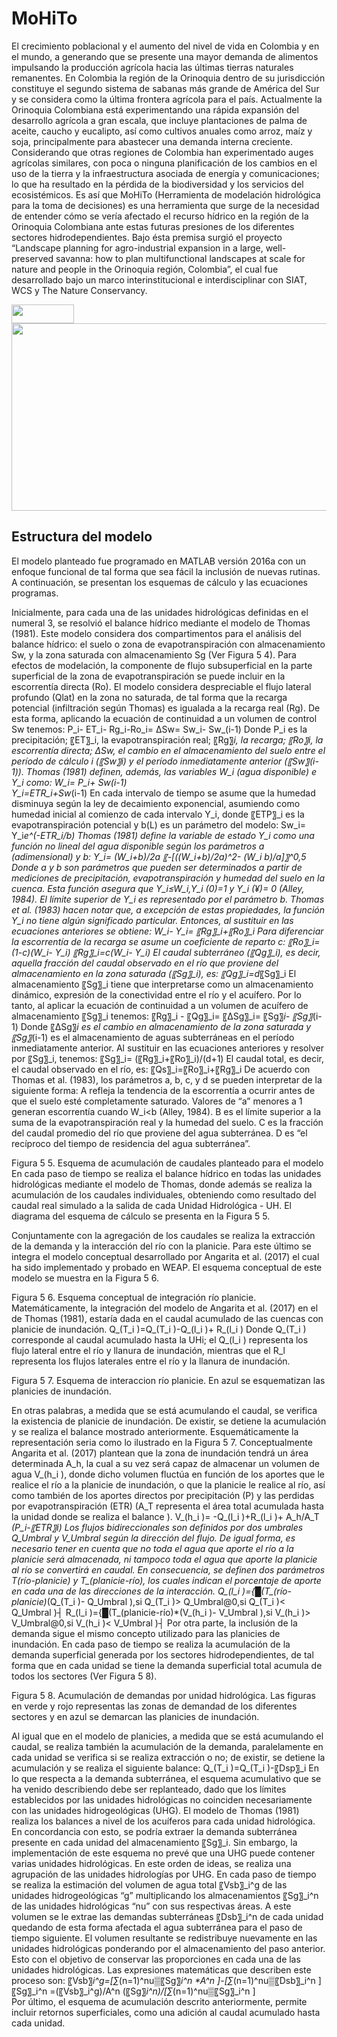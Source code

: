# MoHiTo

El crecimiento poblacional y el aumento del nivel de vida en Colombia y en el mundo, a generando que se presente una mayor demanda de alimentos impulsando la producción agrícola hacia las últimas tierras naturales remanentes. En Colombia la región de la Orinoquia dentro de su jurisdicción constituye el segundo sistema de sabanas más grande de América del Sur y se considera como la última frontera agrícola para el país. Actualmente la Orinoquia Colombiana está experimentando una rápida expansión del desarrollo agrícola a gran escala, que incluye plantaciones de palma de aceite, caucho y eucalipto, así como cultivos anuales como arroz, maíz y soja, principalmente para abastecer una demanda interna creciente. Considerando que otras regiones de Colombia han experimentado auges agrícolas similares, con poca o ninguna planificación de los cambios en el uso de la tierra y la infraestructura asociada de energía y comunicaciones; lo que ha resultado en la pérdida de la biodiversidad y los servicios del ecosistémicos. Es así que MoHiTo (Herramienta de modelación hidrológica para la toma de decisiones) es una herramienta que surge de la necesidad de entender cómo se vería afectado el recurso hídrico en la región de la Orinoquia Colombiana ante estas futuras presiones de los diferentes sectores hidrodependientes. Bajo ésta premisa surgió el proyecto “Landscape planning for agro-industrial expansion in a large, well-preserved savanna: how to plan multifunctional landscapes at scale for nature and people in the Orinoquia región, Colombia”, el cual fue desarrollado bajo un marco interinstitucional e interdisciplinar con SIAT, WCS y The Nature Conservancy.


<img src="https://github.com/The-Nature-Conservancy-NASCA/MoHiTo/blob/master/ICONS/TNC_Logo.png" width="100" height="30" />


<img src="https://github.com/The-Nature-Conservancy-NASCA/MoHiTo/blob/master/ICONS/Model.png" width="600" height="300" />

## Estructura del modelo 

El modelo planteado fue programado en MATLAB versión 2016a con un enfoque funcional de tal forma que sea fácil la inclusión de nuevas rutinas. A continuación, se presentan los esquemas de cálculo y las ecuaciones programas.


Inicialmente, para cada una de las unidades hidrológicas definidas en el numeral 3, se resolvió el balance hídrico mediante el modelo de Thomas (1981). Este modelo considera dos compartimentos para el análisis del balance hídrico: el suelo o zona de evapotranspiración con almacenamiento Sw, y la zona saturada con almacenamiento Sg (Ver Figura 5 4).
Para efectos de modelación, la componente de flujo subsuperficial en la parte superficial de la zona de evapotranspiración se puede incluir en la escorrentía directa (Ro). El modelo considera despreciable el flujo lateral profundo (Qlat) en la zona no saturada, de tal forma que la recarga potencial (infiltración según Thomas) es igualada a la recarga real (Rg).
De esta forma, aplicando la ecuación de continuidad a un volumen de control Sw tenemos:
P_i- ET_i- Rg_i-Ro_i= ∆Sw= Sw_i- Sw_(i-1)
Donde P_i es la precipitación; 〖ET〗_i, la evapotranspiración real; 〖Rg〗_i, la recarga; 〖Ro〗_i, la escorrentía directa; ∆Sw, el cambio en el almacenamiento del suelo entre el período de cálculo i (〖Sw〗_i) y el período inmediatamente anterior (〖Sw〗_(i-1)). Thomas (1981) definen, además, las variables W_i (agua disponible) e Y_i como:
W_i= P_i+ Sw_(i-1)  
Y_i=ETR_i+Sw_(i-1)
En cada intervalo de tiempo se asume que la humedad disminuya según la ley de decaimiento exponencial, asumiendo como humedad inicial al comienzo de cada intervalo Y_i, donde 〖ETP〗_i es la evapotranspiración potencial y b(L) es un parámetro del modelo:
Sw_i= Y_i*e^(-ETR_i/b)
Thomas (1981) define la variable de estado Y_i como una función no lineal del agua disponible según los parámetros a (adimensional) y b:
Y_i=  (W_i+b)/2a 〖-[((W_i+b)/2a)^2- (W_i b)/a]〗^0,5
Donde a y b son parámetros que pueden ser determinados a partir de mediciones de precipitación, evapotranspiración y humedad del suelo en la cuenca. Esta función asegura que Y_i≤W_i,Y_i (0)=1 y Y_i (¥)= 0  (Alley, 1984).
El límite superior de Y_i es representado por el parámetro b. Thomas et al. (1983) hacen notar que, a excepción de estas propiedades, la función Y_i no tiene algún significado particular. Entonces, al sustituir en las ecuaciones anteriores se obtiene:
W_i- Y_i= 〖Rg〗_i+〖Ro〗_i
Para diferenciar la escorrentía de la recarga se asume un coeficiente de reparto c:
〖Ro〗_i=(1-c)(W_i- Y_i) 
〖Rg〗_i=c(W_i- Y_i) 
El caudal subterráneo (〖Qg〗_i), es decir, aquella fracción del caudal observado en el río que proviene del almacenamiento en la zona saturada (〖Sg〗_i), es:
〖Qg〗_i=d*〖Sg〗_i
El almacenamiento 〖Sg〗_i tiene que interpretarse como un almacenamiento dinámico, expresión de la conectividad entre el río y el acuífero. Por lo tanto, al aplicar la ecuación de continuidad a un volumen de acuífero de almacenamiento 〖Sg〗_i tenemos:
〖Rg〗_i  - 〖Qg〗_i= 〖∆Sg〗_i=  〖Sg〗_i- 〖Sg〗_(i-1)
Donde 〖∆Sg〗_i es el cambio en almacenamiento de la zona saturada y 〖Sg〗_(i-1) es el almacenamiento de aguas subterráneas en el período inmediatamente anterior. Al sustituir en las ecuaciones anteriores y resolver por 〖Sg〗_i, tenemos:
〖Sg〗_i=  (〖Rg〗_i+〖Ro〗_i)/(d+1)
El caudal total, es decir, el caudal observado en el río, es:
〖Qs〗_i=〖Ro〗_i+〖Rg〗_i
De acuerdo con Thomas et al. (1983), los parámetros a, b, c, y d se pueden interpretar de la siguiente forma:
A	refleja la tendencia de la escorrentía a ocurrir antes de que el suelo esté completamente saturado. Valores de “a” menores a 1 generan escorrentía cuando W_i<b (Alley, 1984).
B	es el límite superior a la suma de la evapotranspiración real y la humedad del suelo.
C	es la fracción del caudal promedio del río que proviene del agua subterránea.
D	es “el recíproco del tiempo de residencia del agua subterránea”.
 
Figura 5 5. Esquema de acumulación de caudales planteado para el modelo
En cada paso de tiempo se realiza el balance hídrico en todas las unidades hidrológicas mediante el modelo de Thomas, donde además se realiza la acumulación de los caudales individuales, obteniendo como resultado del caudal real simulado a la salida de cada Unidad Hidrológica - UH. El diagrama del esquema de cálculo se presenta en la Figura 5 5.

Conjuntamente con la agregación de los caudales se realiza la extracción de la demanda y la interacción del río con la planicie. Para este último se integra el modelo conceptual desarrollado por Angarita et al. (2017) el cual ha sido implementado y probado en WEAP. El esquema conceptual de este modelo se muestra en la Figura 5 6.
 
Figura 5 6. Esquema conceptual de integración río planicie.
Matemáticamente, la integración del modelo de Angarita et al. (2017) en el de Thomas (1981), estaría dada en el caudal acumulado de las cuencas con planicie de inundación.
Q_(T_i )=Q_(T_i )-Q_(l_i )+ R_(l_i )
Donde Q_(T_i ) corresponde al caudal acumulado hasta la UHi; el Q_(l_i ) representa los flujo lateral entre el río y llanura de inundación, mientras que el R_l representa los flujos laterales entre el río y la llanura de inundación.
 
Figura 5 7. Esquema de interaccion río planicie. En azul se esquematizan las planicies de inundación.

En otras palabras, a medida que se está acumulando el caudal, se verifica la existencia de planicie de inundación. De existir, se detiene la acumulación y se realiza el balance mostrado anteriormente. Esquemáticamente la representación seria como lo ilustrado en la Figura 5 7.
Conceptualmente Angarita et al. (2017) plantean que la zona de inundación tendrá un área determinada A_h, la cual a su vez será capaz de almacenar un volumen de agua V_(h_i ), donde dicho volumen fluctúa en función de los aportes que le realice el río a la planicie de inundación, o que la planicie le realice al río, así como también de los aportes directos por precipitación (P) y las perdidas por evapotranspiración (ETR) (A_T representa el área total acumulada hasta la unidad donde se realiza el balance ).
V_(h_i )= -Q_(l_i )+R_(l_i )+  A_h/A_T *(P_i-〖ETR〗_i)
Los flujos bidireccionales son definidos por dos umbrales Q_Umbral y V_Umbral según la dirección del flujo. De igual forma, es necesario tener en cuenta  que no toda el agua que aporte el río a la planicie será almacenada, ni tampoco toda el agua que aporte la planicie al río se convertirá en caudal. En consecuencia, se definen dos parámetros T_(río-planicie) y T_(planicie-río), los cuales indican el porcentaje de aporte en cada una de las direcciones de la interacción.
Q_(l_i )={█(T_(río-planicie)*(Q_(T_i )- Q_Umbral ),si  Q_(T_i )> Q_Umbral@0,si  Q_(T_i )< Q_Umbral )┤
R_(l_i )={█(T_(planicie-río)*(V_(h_i )- V_Umbral ),si  V_(h_i )> V_Umbral@0,si  V_(h_i )< V_Umbral )┤
Por otra parte, la inclusión de la demanda sigue el mismo concepto utilizado para las planicies de inundación. En cada paso de tiempo se realiza la acumulación de la demanda superficial generada por los sectores hidrodependientes, de tal forma que en cada unidad se tiene la demanda superficial total acumula de todos los sectores (Ver Figura 5 8). 
  
Figura 5 8. Acumulación de demandas por unidad hidrológica. Las figuras en verde y rojo representas las zonas de demandad de los diferentes sectores y en azul se demarcan las planicies de inundación.

Al igual que en el modelo de planicies, a medida que se está acumulando el caudal, se realiza también la acumulación de la demanda, paralelamente en cada unidad se verifica si se realiza extracción o no; de existir, se detiene la acumulación y se realiza el siguiente balance:
Q_(T_i )=Q_(T_i )-〖Dsp〗_i
En lo que respecta a la demanda subterránea, el esquema acumulativo que se ha venido describiendo debe ser replanteado, dado que los límites establecidos por las unidades hidrológicas no coinciden necesariamente con las unidades hidrogeológicas (UHG).
El modelo de Thomas (1981) realiza los balances a nivel de los acuíferos para cada unidad hidrológica. En concordancia con esto, se podría extraer la demanda subterránea presente en cada unidad del almacenamiento 〖Sg〗_i. 
Sin embargo, la implementación de este esquema no prevé que una UHG puede contener varias unidades hidrológicas. En este orden de ideas, se realiza una agrupación de las unidades hidrologías por UHG. 
En cada paso de tiempo se realiza la estimación del volumen de agua total 〖Vsb〗_i^g de las unidades hidrogeológicas “g” multiplicando los almacenamientos 〖Sg〗_i^n de las unidades hidrológicas “nu” con sus respectivas áreas.
A este volumen se le extrae las demandas subterráneas 〖Dsb〗_i^n de cada unidad quedando de esta forma afectada el agua subterránea para el paso de tiempo siguiente. El volumen resultante se redistribuye nuevamente en las unidades hidrológicas ponderando por el almacenamiento del paso anterior. Esto con el objetivo de conservar las proporciones en cada una de las unidades hidrológicas. Las expresiones matemáticas que describen este proceso son:
〖Vsb〗_i^g=[∑_(n=1)^nu▒〖Sg〗_i^n *A^n ]-[∑_(n=1)^nu▒〖Dsb〗_i^n ]
 〖Sg〗_i^n  =(〖Vsb〗_i^g)/A^n    (〖Sg〗_i^n)/[∑_(n=1)^nu▒〖Sg〗_i^n ]   
Por último, el esquema de acumulación descrito anteriormente, permite incluir retornos superficiales, como una adición al caudal acumulado hasta cada unidad.
